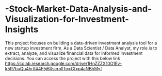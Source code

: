 # -Stock-Market-Data-Analysis-and-Visualization-for-Investment-Insights
This project focuses on building a data-driven investment analysis tool for a new startup investment firm. As a Data Scientist / Data Analyst, my role is to extract, analyze, and visualize financial data for informed investment decisions.
You can access the project with this below link
https://colab.research.google.com/drive/1HnZZZX10O1Ev-k5R7buQu4hrtf44F5j6#scrollTo=Gfxp4aNBhMyf
